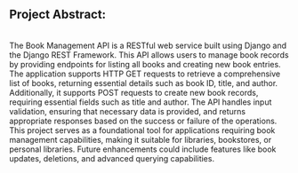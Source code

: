 <h2>Project Abstract:</h2><br>
The Book Management API is a RESTful web service built using Django and the Django REST Framework. This API allows users to manage book records by providing endpoints for listing all books and creating new book entries. The application supports HTTP GET requests to retrieve a comprehensive list of books, returning essential details such as book ID, title, and author. Additionally, it supports POST requests to create new book records, requiring essential fields such as title and author. The API handles input validation, ensuring that necessary data is provided, and returns appropriate responses based on the success or failure of the operations. This project serves as a foundational tool for applications requiring book management capabilities, making it suitable for libraries, bookstores, or personal libraries. Future enhancements could include features like book updates, deletions, and advanced querying capabilities.
